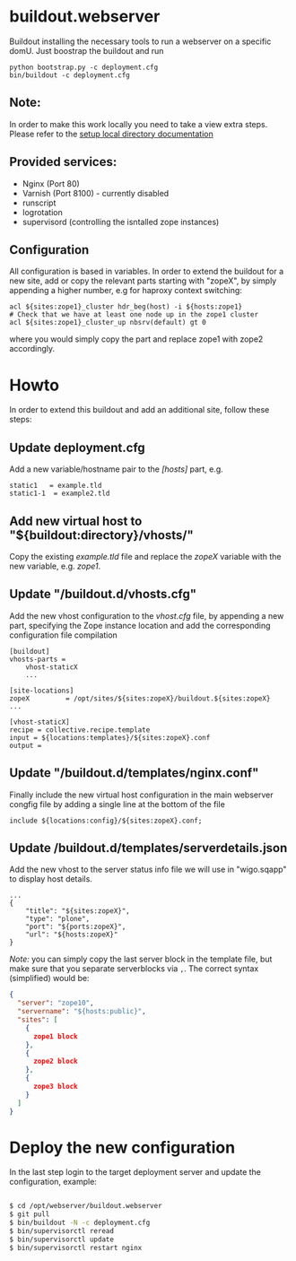buildout.webserver
=================

Buildout installing the necessary tools to run a webserver on a specific domU.
Just boostrap the buildout and run

    python bootstrap.py -c deployment.cfg
    bin/buildout -c deployment.cfg


Note:
-----

In order to make this work locally you need to take a view extra steps. Please
refer to the [setup local directory documentation](docs/setup.md)


Provided services:
------------------

* Nginx (Port 80)
* Varnish (Port 8100) - currently disabled
* runscript
* logrotation
* supervisord (controlling the isntalled zope instances)

Configuration
------------

All configuration is based in variables. In order to extend the buildout for
a new site, add or copy the relevant parts starting with "zopeX", by simply 
appending a higher number, e.g for haproxy context switching:

    acl ${sites:zope1}_cluster hdr_beg(host) -i ${hosts:zope1}
    # Check that we have at least one node up in the zope1 cluster
    acl ${sites:zope1}_cluster_up nbsrv(default) gt 0

where you would simply copy the part and replace zope1 with zope2 accordingly.

Howto
=====

In order to extend this buildout and add an additional site, follow these steps:


Update deployment.cfg
---------------------

Add a new variable/hostname pair to the *[hosts]* part, e.g.

```
static1   = example.tld
static1-1  = example2.tld 
```


Add new virtual host to "${buildout:directory}/vhosts/"
-----------------------------------------------------------

Copy the existing *example.tld* file and replace the *zopeX* variable with the 
new variable, e.g. *zope1*.


Update "/buildout.d/vhosts.cfg"
-------------------------------

Add the new vhost configuration to the *vhost.cfg* file, by appending a new
part, specifying the Zope instance location and add the corresponding
configuration file compilation

```
[buildout]
vhosts-parts =
    vhost-staticX
    ...

[site-locations]
zopeX         = /opt/sites/${sites:zopeX}/buildout.${sites:zopeX}
...

[vhost-staticX]
recipe = collective.recipe.template
input = ${locations:templates}/${sites:zopeX}.conf
output =
```


Update "/buildout.d/templates/nginx.conf"
-----------------------------------------

Finally include the new virtual host configuration in the main webserver
congfig file by adding a single line at the bottom of the file

```
include ${locations:config}/${sites:zopeX}.conf;
````

Update /buildout.d/templates/serverdetails.json
-----------------------------------------------

Add the new vhost to the server status info file we will use in "wigo.sqapp"
to display host details.

```
...
{
    "title": "${sites:zopeX}",
    "type": "plone",
    "port": "${ports:zopeX}",
    "url": "${hosts:zopeX}"
}
```

*Note:* you can simply copy the last server block in the template file, but
make sure that you separate serverblocks via `,`. The correct syntax
(simplified) would be:

``` json
{
  "server": "zope10",
  "servername": "${hosts:public}",
  "sites": [
    {
      zope1 block
    },
    {
      zope2 block
    },
    {
      zope3 block
    }
  ]
}
```


Deploy the new configuration
=============================

In the last step login to the target deployment server and update the 
configuration, example:

``` bash

$ cd /opt/webserver/buildout.webserver
$ git pull
$ bin/buildout -N -c deployment.cfg
$ bin/supervisorctl reread
$ bin/supervisorctl update
$ bin/supervisorctl restart nginx

```


